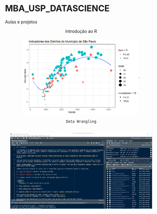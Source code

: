 # MBA_USP_DATASCIENCE
Aulas e projetos 

<div  align="center">
   Introdução ao R
  
<div  align="center"> 
  <div style="display: inline_block"><br>
    <img align="center" height="250" alt="coding-time" src="graf de disp perfil edit escolaridade e renda.png">.
    
    Data Wrangling
<div  align="center"> 
  <div style="display: inline_block"><br>
    <img align="center" height="250" alt="coding-time" src="datapng.png">

